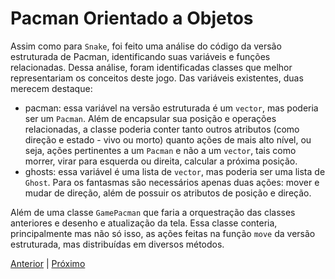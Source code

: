 # Pacman Orientado a Objetos

Assim como para `Snake`, foi feito uma análise do código da versão estruturada de
Pacman, identificando suas variáveis e funções relacionadas. Dessa análise, foram
identificadas classes que melhor representariam os conceitos deste jogo. Das
variáveis existentes, duas merecem destaque:

- pacman: essa variável na versão estruturada é um `vector`, mas poderia
ser um `Pacman`. Além de encapsular sua posição e operações relacionadas, a classe
poderia conter tanto outros atributos (como direção e estado - vivo ou morto)
quanto ações de mais alto nível, ou seja, ações pertinentes a um `Pacman` e não
a um `vector`, tais como morrer, virar para esquerda ou direita, calcular a próxima
posição.
- ghosts: essa variável é uma lista de `vector`, mas poderia ser uma lista de
`Ghost`. Para os fantasmas são necessários apenas duas ações: mover
e mudar de direção, além de possuir os atributos de posição e direção.

Além de uma classe `GamePacman` que faria a orquestração das classes anteriores
e desenho e atualização da tela. Essa classe conteria, principalmente mas não
só isso, as ações feitas na função `move` da versão estruturada, mas distribuídas
em diversos métodos.

[Anterior](06_poo_snake.md) | [Próximo](07_poo_pacman.md)
